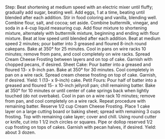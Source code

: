 Step:
Beat shortening at medium speed with an electric mixer until fluffy; gradually add sugar, beating well. Add eggs,
1 at a time, beating until blended after each addition.
Stir in food coloring and vanilla, blending well.
Combine flour, salt, and cocoa; set aside.
Combine buttermilk, vinegar, and soda in a 4-cup liquid measuring cup. 
Add flour mixture to shortening mixture, alternately with buttermilk mixture, beginning and ending with flour mixture. Beat at low speed until blended after each addition. Beat at medium speed 2 minutes; pour batter into 3 greased and floured 8-inch round cakepans.
Bake at 350° for 25 minutes. Cool in pans on wire racks 10 minutes; remove from pans, and cool completely on wire racks.
Spread Cream Cheese Frosting between layers and on top of cake. Garnish with chopped pecans, if desired.
Sheet Cake: Pour batter into a greased and floured 13- x 9-inch pan. Bake at 350° for 30 minutes. Cool completely in pan on a wire rack. Spread cream cheese frosting on top of cake. Garnish, if desired. Yield: 1 (13- x 9-inch) cake.
Petit Fours: Pour half of batter into a greased and floured 15- x 10-inch jellyroll pan; chill remaining batter. Bake at 350° for 10 minutes or until center of cake springs back when lightly touched (do not overbake). Cool in pan on a wire rack 10 minutes; remove from pan, and cool completely on a wire rack. Repeat procedure with remaining batter. Reserve 1/2 cup Cream Cheese Frosting. Place 1 cake layer on a large cutting board or baking sheet; spread with remaining 3 cups frosting. Top with remaining cake layer; cover and chill. Using round cutter or knife, cut into 1 1/2 inch circles or squares. Pipe or dollop reserved 1/2 cup frosting on tops of cakes. Garnish with pecan halves, if desired. Yield: about 3 dozen.

